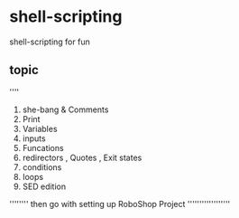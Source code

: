 # shell-scripting
shell-scripting for fun

## topic

''''
1. she-bang & Comments
2. Print 
3. Variables 
4. inputs
5. Funcations
6. redirectors , Quotes , Exit states
7. conditions 
8. loops 
9. SED edition 

''''''''
then go with setting up RoboShop Project
''''''''''''''''''